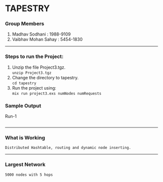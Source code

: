 # TAPESTRY

### Group Members
1.   Madhav Sodhani       :     1988-9109 
1.   Vaibhav Mohan Sahay  :     5454-1830

--- 

### Steps to run the Project:

1. Unzip the file Project3.tgz.  
   `unzip Project3.tgz`  
2. Change the directory to tapestry.  
   `cd tapestry` 
3. Run the project using:  
   `mix run project3.exs numNodes numRequests`
   

### Sample Output

Run-1

```text

```
---
### What is Working
```text
Distributed Hashtable, routing and dynamic node inserting.
```

--- 
### Largest Network


```text
5000 nodes with 5 hops
```


